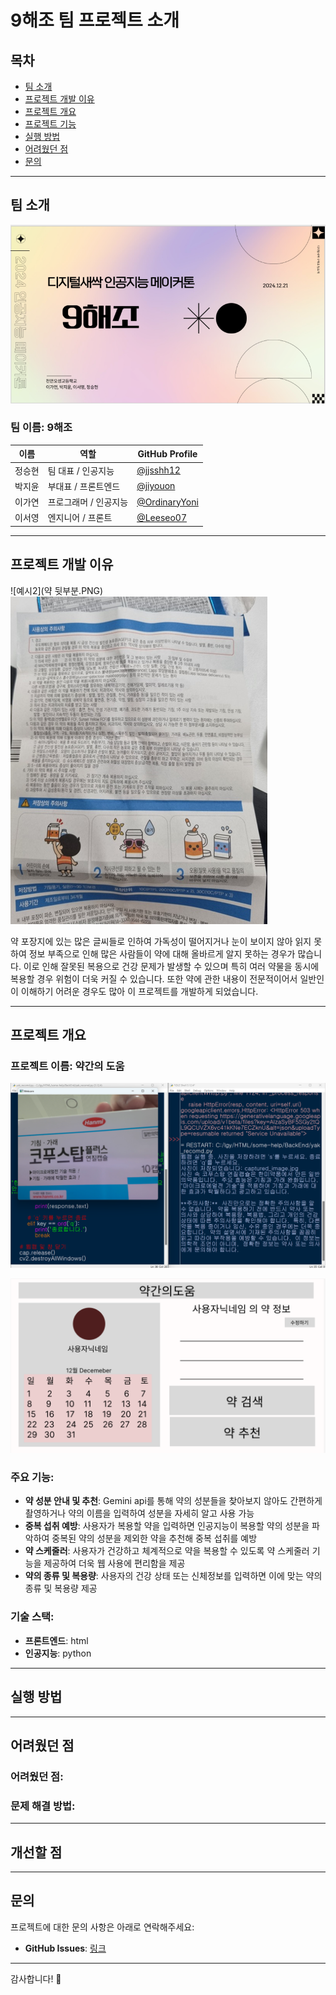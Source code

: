 # 9해조 팀 프로젝트 소개
 

## 목차
- [팀 소개](#팀-소개)
- [프로젝트 개발 이유](#프로젝트-개발-이유)
- [프로젝트 개요](#프로젝트-개요)
- [프로젝트 기능](#프로젝트-기능)
- [실행 방법](#실행-방법)
- [어려웠던 점](#해결방법)
- [문의](#문의)

---

## 팀 소개
![팀사진](./구해줘.png)

### 팀 이름: **9해조**

| 이름          | 역할           | GitHub Profile                                        |
|---------------|----------------|-------------------------------------------------------|
| 정승현       | 팀 대표 / 인공지능    | [@jjsshh12](https://github.com/jjsshh12)         |
| 박지윤       | 부대표 / 프론트엔드   | [@jiyouon](https://github.com/jiyouon)           |
| 이가연       | 프로그래머 / 인공지능 | [@OrdinaryYoni](https://github.com/OrdinaryYoni) |
| 이서영       | 엔지니어 / 프론트     | [@Leeseo07](https://github.com/Leeseo07)         |

---

## 프로젝트 개발 이유

![예시2](약 뒷부분.PNG)
![예시1](설명서.ㅖㅜㅎ.png)

약 포장지에 있는 많은 글씨들로 인하여 가독성이 떨어지거나 눈이 보이지 않아 읽지 못하여 정보 부족으로 인해 많은 사람들이 약에 대해 올바르게 알지 못하는 경우가 많습니다. 
이로 인해 잘못된 복용으로 건강 문제가 발생할 수 있으며 특히 여러 약물을 동시에 복용할 경우 위험이 더욱 커질 수 있습니다. 
또한 약에 관한 내용이 전문적이어서 일반인이 이해하기 어려운 경우도 많아 이 프로젝트를 개발하게 되었습니다.


---

## 프로젝트 개요

### 프로젝트 이름: **약간의 도움**
![인공지능 실행 결과](./제발.png)





![웹페이지 사진](./아진짜제발.png)
### 주요 기능:
- **약 성분 안내 및 추천**: Gemini api를 통해 약의 성분들을 찾아보지 않아도 간편하게 촬영하거나 약의 이름을 입력하여 성분을 자세히 알고 사용 가능
- **중복 섭취 예방**: 사용자가 복용할 약을 입력하면 인공지능이 복용할 약의 성분을 파악하여 중복된 약의 성분을 제외한 약을 추천해 중복 섭취를 예방
- **약 스케줄러**: 사용자가 건강하고 체계적으로 약을 복용할 수 있도록 약 스케줄러 기능을 제공하여 더욱 웹 사용에 편리함을 제공
- **약의 종류 및 복용량**: 사용자의 건강 상태 또는 신체정보를 입력하면 이에 맞는 약의 종류 및 복용량 제공


### 기술 스택:
- **프론트엔드**: html
- **인공지능**: python

---
## 실행 방법

---
## 어려웠던 점

### 어려웠던 점:
### 문제 해결 방법:
---

## 개선할 점

---

## 문의

프로젝트에 대한 문의 사항은 아래로 연락해주세요:

- **GitHub Issues**: [링크](https://github.com/jiyouon/some-help)
---

감사합니다! 🙌
